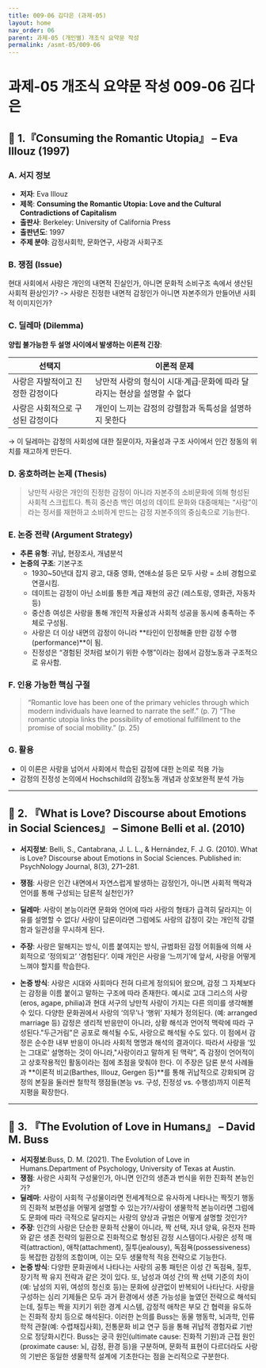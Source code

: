 ```yaml
---
title: 009-06 김다은 (과제-05)
layout: home
nav_order: 06
parent: 과제-05 (개인별) 개조식 요약문 작성
permalink: /asmt-05/009-06
---
```


# 과제-05 개조식 요약문 작성 009-06 김다은 

## 📘 1.『Consuming the Romantic Utopia』 – Eva Illouz (1997)

### A. 서지 정보  
- **저자**: Eva Illouz
- **제목**: **Consuming the Romantic Utopia: Love and the Cultural Contradictions of Capitalism**
- **출판사**: Berkeley: University of California Press  
- **출판년도**: 1997 
- **주제 분야**: 감정사회학, 문화연구, 사랑과 사회구조 


### B. 쟁점 (Issue)  
현대 사회에서 사랑은 개인의 내면적 진실인가, 아니면 문화적 소비구조 속에서 생산된 사회적 환상인가? 
-> 사랑은 진정한 내면적 감정인가 아니면 자본주의가 만들어낸 사회적 이미지인가? 


### C. 딜레마 (Dilemma)  
**양립 불가능한 두 설명 사이에서 발생하는 이론적 긴장**:

| 선택지 | 이론적 문제 |
|--------|-------------|
| 사랑은 자발적이고 진정한 감정이다 | 낭만적 사랑의 형식이 시대·계급·문화에 따라 달라지는 현상을 설명할 수 없다 |
| 사랑은 사회적으로 구성된 감정이다 | 개인이 느끼는 감정의 강렬함과 독특성을 설명하지 못한다 |

→ 이 딜레마는 감정의 사회성에 대한 질문이자, 자율성과 구조 사이에서 인간 정동의 위치를 재고하게 만든다.


### D. 옹호하려는 논제 (Thesis)  
> 낭만적 사랑은 개인의 진정한 감정이 아니라 자본주의 소비문화에 의해 형성된 사회적 스크립트다. 특히 중산층 백인 여성의 데이트 문화와 대중매체는 “사랑”이라는 정서를 재현하고 소비하게 만드는 감정 자본주의의 중심축으로 기능한다.

### E. 논증 전략 (Argument Strategy)  
- **추론 유형**: 귀납, 현장조사, 개념분석   
- **논증의 구조**:
  기본구조
  - 1930~50년대 잡지 광고, 대중 영화, 연애소설 등은 모두 사랑 = 소비 경험으로 연결시킴.
  - 데이트는 감정이 아닌 소비를 통한 계급 재현의 공간 (레스토랑, 영화관, 자동차 등)
  - 중산층 여성은 사랑을 통해 개인적 자율성과 사회적 성공을 동시에 충족하는 주체로 구성됨.
  - 사랑은 더 이상 내면의 감정이 아니라 **타인이 인정해줄 만한 감정 수행(performance)**이 됨.
  - 진정성은 “경험된 것처럼 보이기 위한 수행”이라는 점에서 감정노동과 구조적으로 유사함.

  

### F. 인용 가능한 핵심 구절
>“Romantic love has been one of the primary vehicles through which modern individuals have learned to narrate the self.” (p. 7)
> “The romantic utopia links the possibility of emotional fulfillment to the promise of social mobility.” (p. 25)

### G. 활용
- 이 이론은 사랑을 넘어서 사회에서 학습된 감정에 대한 논의로 적용 가능 
- 감정의 진정성 논의에서 Hochschild의 감정노동 개념과 상호보완적 분석 가능 
---

## 📘 2. 『What is Love? Discourse about Emotions in Social Sciences』 – Simone Belli et al. (2010)

- **서지정보**: Belli, S., Cantabrana, J. L. L., & Hernández, F. J. G. (2010). What is Love? Discourse about Emotions in Social Sciences.
Published in: PsychNology Journal, 8(3), 271–281.

- **쟁점**:  사랑은 인간 내면에서 자연스럽게 발생하는 감정인가,
아니면 사회적 맥락과 언어를 통해 구성되는 담론적 실천인가?
- **딜레마**: 사랑이 본능이라면 문화와 언어에 따라 사랑의 형태가 급격히 달라지는 이유를 설명할 수 없다/ 사랑이 담론이라면 그럼에도 사랑의 감정이 갖는 개인적 강렬함과 일관성을 무시하게 된다.
- **주장**: 사랑은 말해지는 방식, 이름 붙여지는 방식, 규범화된 감정 어휘들에 의해 사회적으로 ‘정의되고’ ‘경험된다’.
이때 개인은 사랑을 ‘느끼기’에 앞서, 사랑을 어떻게 느껴야 할지를 학습한다.
- **논증 방식**: 사랑은 시대와 사회마다 전혀 다르게 정의되어 왔으며,
감정 그 자체보다는 감정을 이름 붙이고 말하는 구조에 따라 존재한다. 
예시로 고대 그리스의 사랑(eros, agape, philia)과 현대 서구의 낭만적 사랑이 가지는 다른 의미를 생각해볼 수 있다. 다양한 문화권에서 사랑의 ‘의무’나 ‘행위’ 자체가 정의된다. (예: arranged marriage 등) 감정은 생리적 반응만이 아니라, 상황 해석과 언어적 맥락에 따라 구성된다."두근거림"은 공포로 해석될 수도, 사랑으로 해석될 수도 있다.
이 점에서 감정은 순수한 내부 반응이 아니라 사회적 명명과 해석의 결과이다.
따라서 사랑을 ‘있는 그대로’ 설명하는 것이 아니라,"사랑이라고 말하게 된 맥락”, 즉 감정이 언어적이고 상호작용적인 활동이라는 점에 초점을 맞춰야 한다.
이 주장은 담론 분석 사례들과 **이론적 비교(Barthes, Illouz, Gergen 등)**를 통해 귀납적으로 강화되며 감정의 본질을 둘러싼 철학적 쟁점들(본능 vs. 구성, 진정성 vs. 수행성)까지 이론적 지평을 확장한다. 
---

## 📘 3. 『The Evolution of Love in Humans』 – David M. Buss

- **서지정보**:Buss, D. M. (2021). The Evolution of Love in Humans.Department of Psychology, University of Texas at Austin.
- **쟁점**: 사랑은 사회적 구성물인가, 아니면 인간의 생존과 번식을 위한 진화적 본능인가? 
- **딜레마**: 사랑이 사회적 구성물이라면 전세계적으로 유사하게 나타나는 짝짓기 행동의 진화적 보편성을 어떻게 설명할 수 있는가?/사랑이 생물학적 본능이라면 그럼에도 문화에 따라 극적으로 달라지는 사랑의 양상과 규범은 어떻게 설명할 것인가? 
- **주장**: 인간의 사랑은 단순한 문화적 산물이 아니라, 짝 선택, 자녀 양육, 유전자 전파와 같은 생존 전략의 일환으로 진화적으로 형성된 감정 시스템이다.사랑은 성적 매력(attraction), 애착(attachment), 질투(jealousy), 독점욕(possessiveness) 등 복잡한 감정의 조합이며, 이는 모두 생물학적 적응 전략으로 기능한다.
- **논증 방식**: 다양한 문화권에서 나타나는 사랑의 공통 패턴은 이성 간 독점욕, 질투, 장기적 짝 유지 전략과 같은 것이 있다. 또, 남성과 여성 간의 짝 선택 기준의 차이(예: 남성의 지위, 여성의 청신호 등)는 문화에 상관없이 반복되어 나타난다. 사랑을 구성하는 심리 기제들은 모두 과거 환경에서 생존 가능성을 높였던 전략으로 해석되는데, 질투는 짝을 지키기 위한 경계 시스템, 감정적 애착은 부모 간 협력을 유도하는 진화적 장치 등으로 해석된다. 이러한 논의를 Buss는 동물 행동학, 뇌과학, 인류학적 관찰(예: 수렵채집사회), 전통문화 비교 연구 등을 통해 귀납적 경험자료 기반으로 정당화시킨다. 
Buss는 궁극 원인(ultimate cause: 진화적 기원)과 근접 원인(proximate cause: 뇌, 감정, 환경 등)을 구분하며, 문화적 표현이 다르더라도 사랑의 기반은 동일한 생물학적 설계에 기초한다는 점을 논리적으로 구분한다. 


